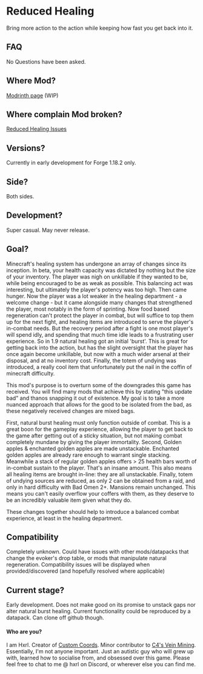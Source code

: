 # Reduced Healing
Bring more action to the action while keeping how fast you get back into it.

## FAQ
No Questions have been asked.

## Where Mod?
[Modrinth page](https://modrinth.com/project/reduced-healing) (WIP)

## Where complain Mod broken?
[Reduced Healing Issues](https://github.com/Hxrlio/ReducedHealing/issues)

## Versions?
Currently in early development for Forge 1.18.2 only.

## Side?
Both sides.

## Development?
Super casual. May never release.

## Goal?
Minecraft's healing system has undergone an array of changes since its inception. In beta, your health capacity was dictated by nothing but the size of your inventory. The player was nigh on unkillable if they wanted to be, while being encouraged to be as weak as possible. This balancing act was interesting, but ultimately the player's potency was too high. Then came hunger. Now the player was a lot weaker in the healing department - a welcome change - but it came alongside many changes that strengthened the player, most notably in the form of sprinting. Now food based regeneration can't protect the player in combat, but will suffice to top them up for the next fight, and healing items are introduced to serve the player's in-combat needs. But the recovery period after a fight is one most player's will spend idly, and spending that much time idle leads to a frustrating user experience. So in 1.9 natural healing got an initial 'burst'. This is great for getting back into the action, but has the slight oversight that the player has once again become unkillable, but now with a much wider arsenal at their disposal, and at no inventory cost. Finally, the totem of undying was introduced, a really cool item that unfortunately put the nail in the coffin of minecraft difficulty.

This mod's purpose is to overturn some of the downgrades this game has received. You will find many mods that achieve this by stating "this update bad" and thanos snapping it out of existence. My goal is to take a more nuanced approach that allows for the good to be isolated from the bad, as these negatively received changes are mixed bags.

First, natural burst healing must only function outside of combat. This is a great boon for the gameplay experience, allowing the player to get back to the game after getting out of a sticky situation, but not making combat completely mundane by giving the player immortality. Second, Golden apples & enchanted golden apples are made unstackable. Enchanted golden apples are already rare enough to warrant single stacking. Meanwhile a stack of regular golden apples offers > 25 health bars worth of in-combat sustain to the player. That's an insane amount. This also means all healing items are brought in-line: they are all unstackable. Finally, totem of undying sources are reduced, as only 2 can be obtained from a raid, and only in hard difficulty with Bad Omen 2+. Mansions remain unchanged. This means you can't easily overflow your coffers with them, as they deserve to be an incredibly valuable item given what they do.

These changes together should help to introduce a balanced combat experience, at least in the healing department.

## Compatibility
Completely unknown. Could have issues with other mods/datapacks that change the evoker's drop table, or mods that manipulate natural regeneration. Compatibility issues will be displayed when provided/discovered (and hopefully resolved where applicable)

## Current stage?
Early development. Does not make good on its promise to unstack gaps nor alter natural burst healing. Current functionality could be reproduced by a datapack. Can clone off github though.

#### Who are you?
I am Hxrl. Creator of [Custom Coords](https://modrinth.com/mod/customcoords). Minor contributor to [C4's Vein Mining](https://modrinth.com/mod/vein-mining). Essentially, I'm not anyone important. Just an autistic guy who will grew up with, learned how to socialise from, and obsessed over this game. Please feel free to chat to me @ hxrl on Discord, or wherever else you can find me.
